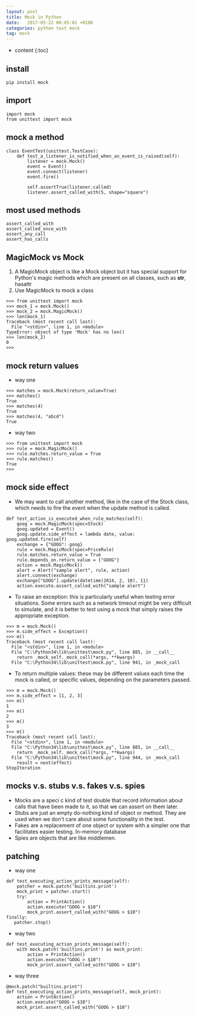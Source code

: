 ```yaml
---
layout: post
title: Mock in Python
date:   2017-05-22 06:05:01 +0100
categories: python test mock
tag: mock
---
```


* content
{:toc}

## install
```
pip install mock
```


## import
```
import mock
from unittest import mock
```

## mock a method

```
class EventTest(unittest.TestCase):
    def test_a_listener_is_notified_when_an_event_is_raised(self):
        listener = mock.Mock()
        event = Event()
        event.connect(listener)
        event.fire()

        self.assertTrue(listener.called)
        listener.assert_called_with(5, shape="square")
```

## most used methods
```
assert_called_with
assert_called_once_with
assert_any_call
assert_has_calls
```

## MagicMock vs Mock

1. A MagicMock object is like a Mock object but it has special support for Python's magic methods which are present on all classes, such as __str__, hasattr
2. Use MagicMock to mock a class
```
>>> from unittest import mock
>>> mock_1 = mock.Mock()
>>> mock_2 = mock.MagicMock()
>>> len(mock_1)
Traceback (most recent call last):
  File "<stdin>", line 1, in <module>
TypeError: object of type 'Mock' has no len()
>>> len(mock_2)
0
>>>
```

## mock return values

* way one

```
>>> matches = mock.Mock(return_value=True)
>>> matches()
True
>>> matches(4)
True
>>> matches(4, "abcd")
True
```

* way two
```
>>> from unittest import mock
>>> rule = mock.MagicMock()
>>> rule.matches.return_value = True
>>> rule.matches()
True
>>>
```

## mock side effect


* We may want to call another method, like in the case of the Stock class, which needs to fire the event when the update method is called.
```
def test_action_is_executed_when_rule_matches(self):
    goog = mock.MagicMock(spec=Stock)
    goog.updated = Event()
    goog.update.side_effect = lambda date, value: goog.updated.fire(self)
    exchange = {"GOOG": goog}
    rule = mock.MagicMock(spec=PriceRule)
    rule.matches.return_value = True
    rule.depends_on.return_value = {"GOOG"}
    action = mock.MagicMock()
    alert = Alert("sample alert", rule, action)
    alert.connect(exchange)
    exchange["GOOG"].update(datetime(2014, 2, 10), 11)
    action.execute.assert_called_with("sample alert")
```
* To raise an exception: this is particularly useful when testing error situations. Some errors such as a network timeout might be very difficult to simulate, and it is better to test using a mock that simply raises the appropriate exception.
```
>>> m = mock.Mock()
>>> m.side_effect = Exception()
>>> m()
Traceback (most recent call last):
  File "<stdin>", line 1, in <module>
  File "C:\Python34\lib\unittest\mock.py", line 885, in __call__
    return _mock_self._mock_call(*args, **kwargs)
  File "C:\Python34\lib\unittest\mock.py", line 941, in _mock_call
```
* To return multiple values: these may be different values each time the mock is called, or specific values, depending on the parameters passed.

```
>>> m = mock.Mock()
>>> m.side_effect = [1, 2, 3]
>>> m()
1
>>> m()
2
>>> m()
3
>>> m()
Traceback (most recent call last):
  File "<stdin>", line 1, in <module>
  File "C:\Python34\lib\unittest\mock.py", line 885, in __call__
    return _mock_self._mock_call(*args, **kwargs)
  File "C:\Python34\lib\unittest\mock.py", line 944, in _mock_call
    result = next(effect)
StopIteration
```

## mocks v.s. stubs v.s. fakes v.s. spies

* Mocks are a speci c kind of test double that record information about calls that have been made to it, so that we can assert on them later.
* Stubs are just an empty do-nothing kind of object or method. They are used when we don't care about some functionality in the test.
* Fakes are a replacement of one object or system with a simpler one that facilitates easier testing. In-memory database
* Spies are objects that are like middlemen.

## patching
* way one

```
def test_executing_action_prints_message(self):
    patcher = mock.patch('builtins.print')
    mock_print = patcher.start()
    try:
        action = PrintAction()
        action.execute("GOOG > $10")
        mock_print.assert_called_with("GOOG > $10")
finally:
   patcher.stop()
```
* way two
```
def test_executing_action_prints_message(self):
    with mock.patch('builtins.print') as mock_print:
        action = PrintAction()
        action.execute("GOOG > $10")
        mock_print.assert_called_with("GOOG > $10")
```
* way three
```
@mock.patch("builtins.print")
def test_executing_action_prints_message(self, mock_print):
    action = PrintAction()
    action.execute("GOOG > $10")
    mock_print.assert_called_with("GOOG > $10")
```

[jekyll]:      http://jekyllrb.com
[jekyll-gh]:   https://github.com/jekyll/jekyll
[jekyll-help]: https://github.com/jekyll/jekyll-help
